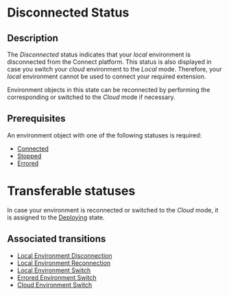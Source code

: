 # Disconnected Status 
## Description
The *Disconnected* status indicates that your *local* environment is disconnected from the Connect platform. This status is also displayed in case you switch your *cloud* environment to the *Local* mode. Therefore, your *local* environment cannot be used to connect your required extension.

Environment objects in this state can be reconnected by performing the corresponding or switched to the *Cloud* mode if necessary. 

## Prerequisites
An environment object with one of the following statuses is required:
* [Connected](s-f-connected.html)
* [Stopped](s-e-stopped.html)
* [Errored](s-h-errored.html)

# Transferable statuses
In case your environment is reconnected or switched to the *Cloud* mode, it is assigned to the [Deploying](s-b-deploying.html) state.

## Associated transitions
* [Local Environment Disconnection](t-8-connected-disconnected.html)
* [Local Environment Reconnection](t-9-disco-deploying.html)
* [Local Environment Switch](t-10-disco-deploying.html)
* [Errored Environment Switch](t-13-error-disconnected.html)
* [Cloud Environment Switch](t-14-stopped-disconnected.html)
